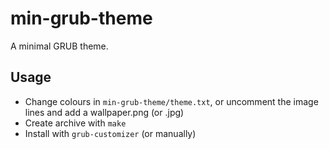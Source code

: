 # min-grub-theme

A minimal GRUB theme.

## Usage

* Change colours in `min-grub-theme/theme.txt`, or uncomment the image lines and add a wallpaper.png (or .jpg)
* Create archive with `make`
* Install with `grub-customizer` (or manually)
